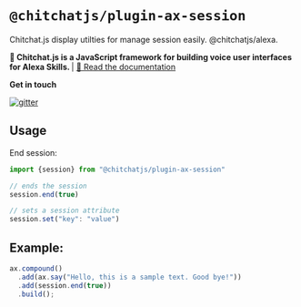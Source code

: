 # `@chitchatjs/plugin-ax-session`

Chitchat.js display utilties for manage session easily. @chitchatjs/alexa.

<strong>🤖 Chitchat.js is a JavaScript framework for building voice user interfaces for Alexa Skills. </strong> | <a href="https://chitchat.js.org">📄 Read the documentation </a>

**Get in touch**

[![gitter](https://badges.gitter.im/chitchat-js/community.png)](https://gitter.im/chitchat-js/community)

## Usage

End session:

```ts
import {session} from "@chitchatjs/plugin-ax-session"

// ends the session
session.end(true)

// sets a session attribute
session.set("key": "value")
```

## Example:

```ts
ax.compound()
  .add(ax.say("Hello, this is a sample text. Good bye!"))
  .add(session.end(true))
  .build();
```
